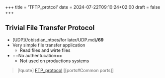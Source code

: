 +++
title = 'TFTP_protcol'
date = 2024-07-22T09:10:24+02:00
draft = false
+++

## Trivial File Transfer Protocol 
- [UDP](/obisdian_ntoes/for later/UDP.md)**/69**   
- Very simple file transfer application 
	- Read files and wirte files 
- ==No authentucation==
	- Not used on productions systems 


>[!quote] [FTP_protocol](/protocols/FTP_protocol.md)  [[ports#Common ports]]